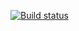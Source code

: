 [![Build status](https://ci.appveyor.com/api/projects/status/v3cphyyuw8qee3i3/branch/master?svg=true)](https://ci.appveyor.com/project/Alex-nikiforova/hw-1-2-api-ci/branch/master)